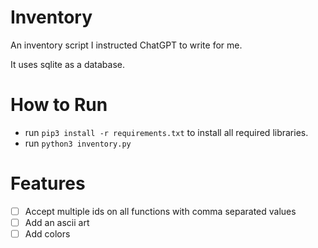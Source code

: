 # Inventory
An inventory script I instructed ChatGPT to write for me.

It uses sqlite as a database.

# How to Run
- run `pip3 install -r requirements.txt` to install all required libraries.
- run `python3 inventory.py`


# Features
- [ ] Accept multiple ids on all functions with comma separated values
- [ ] Add an ascii art
- [ ] Add colors
